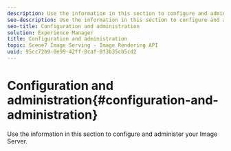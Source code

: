 ```yaml
---
description: Use the information in this section to configure and administer your Image Server.
seo-description: Use the information in this section to configure and administer your Image Server.
seo-title: Configuration and administration
solution: Experience Manager
title: Configuration and administration
topic: Scene7 Image Serving - Image Rendering API
uuid: 95cc72b9-0e99-42ff-8caf-8f3b35cb5cd2
---
```


# Configuration and administration{#configuration-and-administration}

Use the information in this section to configure and administer your Image Server.

